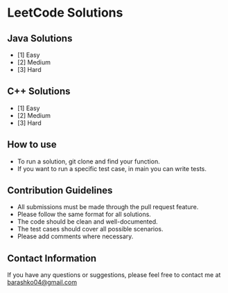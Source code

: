 # LeetCode Solutions

## Java Solutions

* [1] Easy
* [2] Medium
* [3] Hard

## C++ Solutions

* [1] Easy
* [2] Medium
* [3] Hard

## How to use

- To run a solution, git clone and find your function.
- If you want to run a specific test case, in main you can write tests.

## Contribution Guidelines

- All submissions must be made through the pull request feature.
- Please follow the same format for all solutions.
- The code should be clean and well-documented.
- The test cases should cover all possible scenarios.
- Please add comments where necessary.

## Contact Information

If you have any questions or suggestions, please feel free to contact me at barashko04@gmail.com

